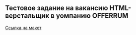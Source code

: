 ## Тестовое задание на вакансию HTML-верстальщик в уомпанию OFFERRUM

[Ссылка на макет](https://www.figma.com/file/CxbFCsTnxoSf1G0p4kzQmr/%D0%A2%D0%B5%D1%81%D1%82%D0%BE%D0%B2%D0%BE%D0%B5-%D0%B7%D0%B0%D0%B4%D0%B0%D0%BD%D0%B8%D0%B5-OFFERRUM?node-id=0-1&t=R4LTu1tIxQW0AHpS-0)
